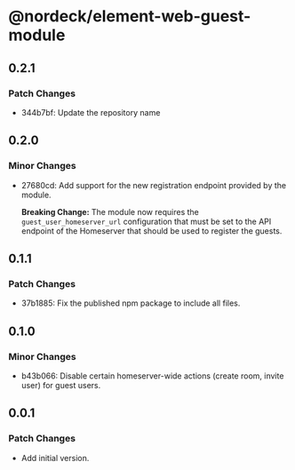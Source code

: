 # @nordeck/element-web-guest-module

## 0.2.1

### Patch Changes

- 344b7bf: Update the repository name

## 0.2.0

### Minor Changes

- 27680cd: Add support for the new registration endpoint provided by the module.

  **Breaking Change:**
  The module now requires the `guest_user_homeserver_url` configuration that must
  be set to the API endpoint of the Homeserver that should be used to register the
  guests.

## 0.1.1

### Patch Changes

- 37b1885: Fix the published npm package to include all files.

## 0.1.0

### Minor Changes

- b43b066: Disable certain homeserver-wide actions (create room, invite user) for guest users.

## 0.0.1

### Patch Changes

- Add initial version.
